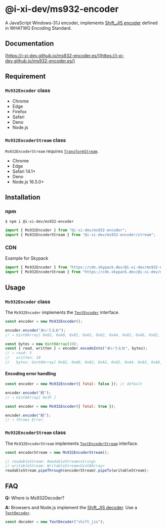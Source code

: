 # @i-xi-dev/ms932-encoder

A JavaScript Windows-31J encoder, implements [Shift_JIS encoder](https://encoding.spec.whatwg.org/#shift_jis-encoder) defined in WHATWG Encoding Standard.


## Documentation

[https://i-xi-dev.github.io/ms932-encoder.es/](https://i-xi-dev.github.io/ms932-encoder.es/)


## Requirement

### `Ms932Encoder` class

- Chrome
- Edge
- Firefox
- Safari
- Deno
- Node.js

### `Ms932EncoderStream` class

`Ms932EncoderStream` requires [`TransformStream`](https://developer.mozilla.org/en-US/docs/Web/API/TransformStream).

- Chrome
- Edge
- Safari 14.1+
- Deno
- Node.js 16.5.0+


## Installation

### npm

```console
$ npm i @i-xi-dev/ms932-encoder
```

```javascript
import { Ms932Encoder } from "@i-xi-dev/ms932-encoder";
import { Ms932EncoderStream } from "@i-xi-dev/ms932-encoder/stream";
```

### CDN

Example for Skypack
```javascript
import { Ms932Encoder } from "https://cdn.skypack.dev/@i-xi-dev/ms932-encoder";
import { Ms932EncoderStream } from "https://cdn.skypack.dev/@i-xi-dev/ms932-encoder/stream";
```


## Usage

### `Ms932Encoder` class

The `Ms932Encoder` implements the [`TextEncoder`](https://developer.mozilla.org/en-US/docs/Web/API/TextEncoder) interface.

```javascript
const encoder = new Ms932Encoder();

encoder.encode("あいうえお");
// → Uint8Array[ 0x82, 0xA0, 0x82, 0xA2, 0x82, 0xA4, 0x82, 0xA6, 0x82, 0xA8 ]

const bytes = new Uint8Array(10);
const { read, written } = encoder.encodeInto("あいうえお", bytes);
// → read: 5
//   written: 10
//   bytes: Uint8Array[ 0x82, 0xA0, 0x82, 0xA2, 0x82, 0xA4, 0x82, 0xA6, 0x82, 0xA8 ]
```

#### Encoding error handling
```javascript
const encoder = new Ms932Encoder({ fatal: false }); // default

encoder.encode("𩸽");
// → Uint8Array[ 0x3F ]
```

```javascript
const encoder = new Ms932Encoder({ fatal: true });

encoder.encode("𩸽");
// → throws Error.
```

### `Ms932EncoderStream` class

The `Ms932EncoderStream` implements [`TextEncoderStream`](https://developer.mozilla.org/en-US/docs/Web/API/TextEncoderStream) interface.

```javascript
const encoderStream = new Ms932EncoderStream();

// readableStream: ReadableStream<string>
// writableStream: WritableStream<Uint8Array>
readableStream.pipeThrough(encoderStream).pipeTo(writableStream);
```


## FAQ

**Q:** Where is Ms932Decoder?

**A:** Browsers and Node.js implement the [Shift_JIS decoder](https://encoding.spec.whatwg.org/#shift_jis-decoder).
Use a [`TextDecoder`](https://developer.mozilla.org/en-US/docs/Web/API/TextDecoder).
```javascript
const decoder = new TextDecoder("shift_jis");
```
